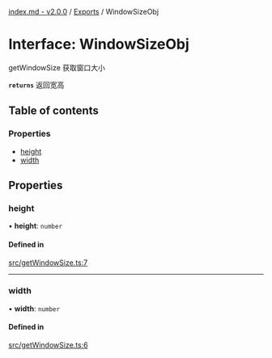 [index.md - v2.0.0](../README.md) / [Exports](../modules.md) / WindowSizeObj

# Interface: WindowSizeObj

getWindowSize 获取窗口大小

**`returns`** 返回宽高

## Table of contents

### Properties

-   [height](WindowSizeObj.md#height)
-   [width](WindowSizeObj.md#width)

## Properties

### height

• **height**: `number`

#### Defined in

[src/getWindowSize.ts:7](https://github.com/saqqdy/js-cool/blob/4221ee0/src/getWindowSize.ts#L7)

---

### width

• **width**: `number`

#### Defined in

[src/getWindowSize.ts:6](https://github.com/saqqdy/js-cool/blob/4221ee0/src/getWindowSize.ts#L6)
